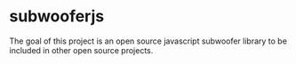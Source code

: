 # subwooferjs
The goal of this project is an open source javascript subwoofer library to be included in other open source projects.
